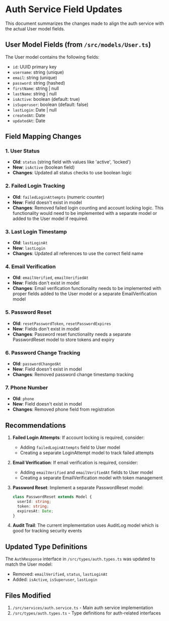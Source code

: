 # Auth Service Field Updates

This document summarizes the changes made to align the auth service with the actual User model fields.

## User Model Fields (from `/src/models/User.ts`)

The User model contains the following fields:
- `id`: UUID primary key
- `username`: string (unique)
- `email`: string (unique)
- `password`: string (hashed)
- `firstName`: string | null
- `lastName`: string | null
- `isActive`: boolean (default: true)
- `isSuperuser`: boolean (default: false)
- `lastLogin`: Date | null
- `createdAt`: Date
- `updatedAt`: Date

## Field Mapping Changes

### 1. User Status
- **Old**: `status` (string field with values like 'active', 'locked')
- **New**: `isActive` (boolean field)
- **Changes**: Updated all status checks to use boolean logic

### 2. Failed Login Tracking
- **Old**: `failedLoginAttempts` (numeric counter)
- **New**: Field doesn't exist in model
- **Changes**: Removed failed login counting and account locking logic. This functionality would need to be implemented with a separate model or added to the User model if required.

### 3. Last Login Timestamp
- **Old**: `lastLoginAt`
- **New**: `lastLogin`
- **Changes**: Updated all references to use the correct field name

### 4. Email Verification
- **Old**: `emailVerified`, `emailVerifiedAt`
- **New**: Fields don't exist in model
- **Changes**: Email verification functionality needs to be implemented with proper fields added to the User model or a separate EmailVerification model

### 5. Password Reset
- **Old**: `resetPasswordToken`, `resetPasswordExpires`
- **New**: Fields don't exist in model
- **Changes**: Password reset functionality needs a separate PasswordReset model to store tokens and expiry

### 6. Password Change Tracking
- **Old**: `passwordChangedAt`
- **New**: Field doesn't exist in model
- **Changes**: Removed password change timestamp tracking

### 7. Phone Number
- **Old**: `phone`
- **New**: Field doesn't exist in model
- **Changes**: Removed phone field from registration

## Recommendations

1. **Failed Login Attempts**: If account locking is required, consider:
   - Adding `failedLoginAttempts` field to User model
   - Creating a separate LoginAttempt model to track failed attempts

2. **Email Verification**: If email verification is required, consider:
   - Adding `emailVerified` and `emailVerifiedAt` fields to User model
   - Creating a separate EmailVerification model with token management

3. **Password Reset**: Implement a separate PasswordReset model:
   ```typescript
   class PasswordReset extends Model {
     userId: string;
     token: string;
     expiresAt: Date;
   }
   ```

4. **Audit Trail**: The current implementation uses AuditLog model which is good for tracking security events

## Updated Type Definitions

The `AuthResponse` interface in `/src/types/auth.types.ts` was updated to match the User model:
- Removed: `emailVerified`, `status`, `lastLoginAt`
- Added: `isActive`, `isSuperuser`, `lastLogin`

## Files Modified

1. `/src/services/auth.service.ts` - Main auth service implementation
2. `/src/types/auth.types.ts` - Type definitions for auth-related interfaces